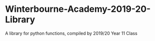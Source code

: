 # Winterbourne-Academy-2019-20-Library
A library for python functions, compiled by 2019/20 Year 11 Class

